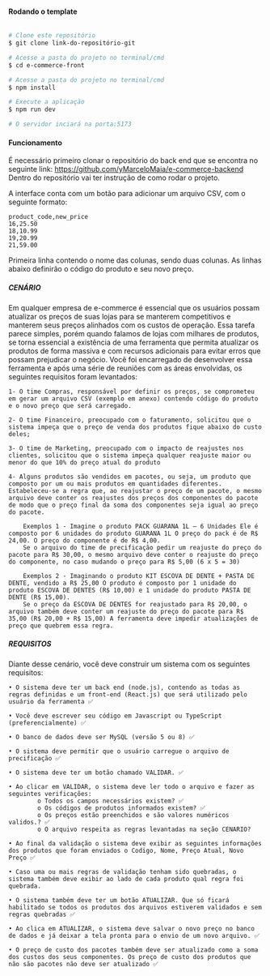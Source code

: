 
#### Rodando o template

```bash

# Clone este repositório
$ git clone link-do-repositório-git

# Acesse a pasta do projeto no terminal/cmd
$ cd e-commerce-front

# Acesse a pasta do projeto no terminal/cmd
$ npm install

# Execute a aplicação
$ npm run dev

# O servidor inciará na porta:5173

```

#### Funcionamento

É necessário primeiro clonar o repositório do back end que se encontra no seguinte link: https://github.com/yMarceloMaia/e-commerce-backend
Dentro do repositório vai ter instrução de como rodar o projeto.

A interface conta com um botão para adicionar um arquivo CSV, com o seguinte formato:

```
product_code,new_price
16,25.50
18,10.99
19,20.99
21,59.00
```

Primeira linha contendo o nome das colunas, sendo duas colunas.
As linhas abaixo definirão o código do produto e seu novo preço.


##### CENÁRIO 

Em qualquer empresa de e-commerce é essencial que os usuários possam atualizar os preços de suas lojas para se manterem competitivos e manterem seus preços alinhados com os custos de operação. Essa tarefa parece simples, porém quando falamos de lojas com milhares de produtos, se torna essencial a existência de uma ferramenta que permita atualizar os produtos de forma massiva e com recursos adicionais para evitar erros que possam prejudicar o negócio. Você foi encarregado de desenvolver essa ferramenta e após uma série de reuniões com as áreas envolvidas, os seguintes requisitos foram levantados: 

	1- O time Compras, responsável por definir os preços, se comprometeu em gerar um arquivo CSV (exemplo em anexo) contendo código do produto e o novo preço que será carregado. 

	2- O time Financeiro, preocupado com o faturamento, solicitou que o sistema impeça que o preço de venda dos produtos fique abaixo do custo deles; 

	3- O time de Marketing, preocupado com o impacto de reajustes nos clientes, solicitou que o sistema impeça qualquer reajuste maior ou menor do que 10% do preço atual do produto 

	4- Alguns produtos são vendidos em pacotes, ou seja, um produto que composto por um ou mais produtos em quantidades diferentes. Estabeleceu-se a regra que, ao reajustar o preço de um pacote, o mesmo arquivo deve conter os reajustes dos preços dos componentes do pacote de modo que o preço final da soma dos componentes seja igual ao preço do pacote. 
	
		Exemplos 1 - Imagine o produto PACK GUARANA 1L – 6 Unidades Ele é composto por 6 unidades do produto GUARANA 1L O preço do pack é de R$ 24,00. O preço do componente é de R$ 4,00. 
		Se o arquivo do time de precificação pedir um reajuste do preço do pacote para R$ 30,00, o mesmo arquivo deve conter o reajuste do preço do componente, no caso mudando o preço para R$ 5,00 (6 x 5 = 30)
		
		Exemplos 2 - Imaginando o produto KIT ESCOVA DE DENTE + PASTA DE DENTE, vendido a R$ 25,00 O produto é composto por 1 unidade do produto ESCOVA DE DENTES (R$ 10,00) e 1 unidade do produto PASTA DE DENTE (R$ 15,00). 
		Se o preço da ESCOVA DE DENTES for reajustado para R$ 20,00, o arquivo também deve conter um reajuste do preço do pacote para R$ 35,00 (R$ 20,00 + R$ 15,00) A ferramenta deve impedir atualizações de preço que quebrem essa regra.


##### REQUISITOS 

Diante desse cenário, você deve construir um sistema com os seguintes requisitos: 

	• O sistema deve ter um back end (node.js), contendo as todas as regras definidas e um front-end (React.js) que será utilizado pelo usuário da ferramenta ✅

	• Você deve escrever seu código em Javascript ou TypeScript (preferencialmente) ✅

	• O banco de dados deve ser MySQL (versão 5 ou 8) ✅

	• O sistema deve permitir que o usuário carregue o arquivo de precificação ✅

	• O sistema deve ter um botão chamado VALIDAR. ✅

	• Ao clicar em VALIDAR, o sistema deve ler todo o arquivo e fazer as seguintes verificações:
	 		o Todos os campos necessários existem? ✅ 
			o Os códigos de produtos informados existem? ✅
			o Os preços estão preenchidos e são valores numéricos validos.? ✅
			o O arquivo respeita as regras levantadas na seção CENARIO? 

	• Ao final da validação o sistema deve exibir as seguintes informações dos produtos que foram enviados o Codigo, Nome, Preço Atual, Novo Preço ✅

	• Caso uma ou mais regras de validação tenham sido quebradas, o sistema também deve exibir ao lado de cada produto qual regra foi quebrada. 

	• O sistema também deve ter um botão ATUALIZAR. Que só ficará habilitado se todos os produtos dos arquivos estiverem validados e sem regras quebradas ✅

	• Ao clica em ATUALIZAR, o sistema deve salvar o novo preço no banco de dados e já deixar a tela pronta para o envio de um novo arquivo. ✅

	• O preço de custo dos pacotes também deve ser atualizado como a soma dos custos dos seus componentes. Os preço de custo dos produtos que não são pacotes não deve ser atualizado ✅
